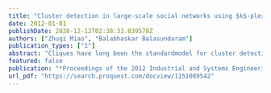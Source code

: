 ```yaml
---
title: "Cluster detection in large-scale social networks using $k$-plexes"
date: 2012-01-01
publishDate: 2020-12-12T02:38:33.039578Z
authors: ["Zhuqi Miao", "Balabhaskar Balasundaram"]
publication_types: ["1"]
abstract: "Cliques have long been the standardmodel for cluster detection in graph-based datamining. However, clique definition is overly restrictive making the approach unsuitable for real-life networks that are constructed based on erroneous or incomplete data. A parameterized clique relaxation called a $k$-plex that overcomes this drawback was introduced in social network analysis for detecting cohesive social subgroups. Several exact algorithms for the maximum $k$-plex problem were recently developed. However, heuristic approaches which are more suitable for the analysis of largescale social networks are unavailable. This article develops an effective greedy randomized adaptive search procedure (GRASP) and compares its performance on standard benchmarks against integer programming heuristics available in a well-known commercial solver. More significantly, this article demonstrates that an exact algorithm for solving this problem on power-law graphs can be considerably enhanced by using GRASP, so that the combination is able to solve the problem to optimality on much larger social networks than previously known."
featured: false
publication: "*Proceedings of the 2012 Industrial and Systems Engineering Research Conference (ISERC 2012)*"
url_pdf: "https://search.proquest.com/docview/1151089542"
---
```


